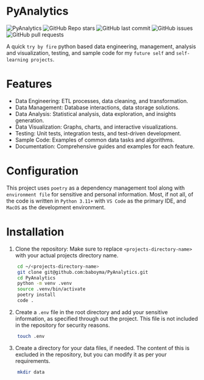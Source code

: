 # PyAnalytics

![PyAnalytics](https://raw.githubusercontent.com/baboyma/PyAnalytics/main/assets/logo.png)
![GitHub Repo stars](https://img.shields.io/github/stars/baboyma/PyAnalytics?style=social)
![GitHub last commit](https://img.shields.io/github/last-commit/baboyma/PyAnalytics)
![GitHub issues](https://img.shields.io/github/issues/baboyma/PyAnalytics)
![GitHub pull requests](https://img.shields.io/github/issues-pr/baboyma/PyAnalytics)

A quick `try by fire` python based data engineering, management, analysis and visualization, testing, and sample code for my `future self` and `self-learning projects`.

# Features

- Data Engineering: ETL processes, data cleaning, and transformation.
- Data Management: Database interactions, data storage solutions.
- Data Analysis: Statistical analysis, data exploration, and insights generation.
- Data Visualization: Graphs, charts, and interactive visualizations.
- Testing: Unit tests, integration tests, and test-driven development.
- Sample Code: Examples of common data tasks and algorithms.
- Documentation: Comprehensive guides and examples for each feature.

# Configuration

This project uses `poetry` as a dependency management tool along with `environment file` for sensitive and personal information. Most, if not all, of the code is written in `Python 3.11+` with `VS Code` as the primary IDE, and `MacOS` as the development environment.

# Installation

1. Clone the repository: Make sure to replace `<projects-directory-name>` with your actual projects directory name.

```bash
    cd ~/<projects-directory-name>
    git clone git@github.com:baboyma/PyAnalytics.git
    cd PyAnalytics
    python -m venv .venv
    source .venv/bin/activate
    poetry install
    code .
```

2. Create a `.env` file in the root directory and add your sensitive information, as specified through out the project. This file is not included in the repository for security reasons.

```bash
    touch .env
```

3. Create a directory for your data files, if needed. The content of this is excluded in the repository, but you can modify it as per your requirements.

```bash
    mkdir data
```